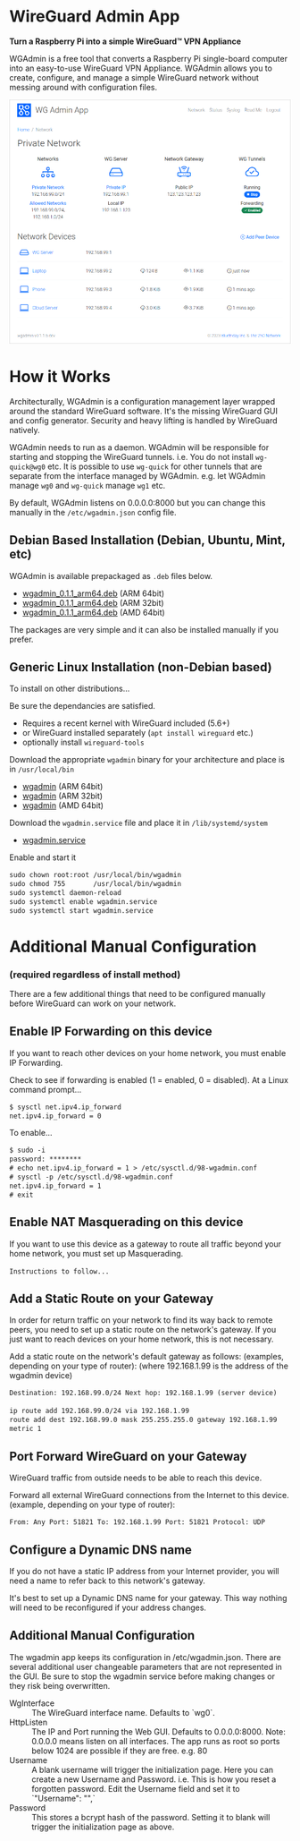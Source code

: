 # WireGuard Admin App
**Turn a Raspberry Pi into a simple WireGuard&trade; VPN Appliance**

WGAdmin is a free tool that converts a Raspberry Pi single-board computer into an easy-to-use WireGuard VPN Appliance. WGAdmin allows you to create, configure, and manage a simple WireGuard network without messing around with configuration files.

![Network Summary](./wgadmin-network.png)

# How it Works

Architecturally, WGAdmin is a configuration management layer wrapped around the standard WireGuard software. It's the missing WireGuard GUI and config generator. Security and heavy lifting is handled by WireGuard natively.

WGAdmin needs to run as a daemon. WGAdmin will be responsible for starting and stopping the WireGuard tunnels. 
i.e. You do not install `wg-quick@wg0` etc. 
It is possible to use `wg-quick` for other tunnels that are separate from 
the interface managed by WGAdmin. e.g. let WGAdmin manage `wg0` and `wg-quick` manage `wg1` etc.
  
By default, WGAdmin listens on 0.0.0.0:8000 but you can change this manually in the `/etc/wgadmin.json` config file.

## Debian Based Installation (Debian, Ubuntu, Mint, etc)

WGAdmin is available prepackaged as `.deb` files below. 
- [wgadmin_0.1.1_arm64.deb](https://dist.2ho.ca/dist/wgadmin/wgadmin_0.1.1_arm64.deb) (ARM 64bit)
- [wgadmin_0.1.1_arm64.deb](https://dist.2ho.ca/dist/wgadmin/wgadmin_0.1.1_armhf.deb) (ARM 32bit)
- [wgadmin_0.1.1_arm64.deb](https://dist.2ho.ca/dist/wgadmin/wgadmin_0.1.1_amd64.deb) (AMD 64bit)

The packages are very simple and it can also be installed manually if you prefer.

## Generic Linux Installation (non-Debian based)

To install on other distributions...

Be sure the dependancies are satisfied.
- Requires a recent kernel with WireGuard included (5.6+)
- or WireGuard installed separately (`apt install wireguard` etc.)
- optionally install `wireguard-tools`

Download the appropriate `wgadmin` binary for your architecture and place is in `/usr/local/bin`
- [wgadmin](https://dist.2ho.ca/dist/wgadmin/arm64/wgadmin) (ARM 64bit)
- [wgadmin](https://dist.2ho.ca/dist/wgadmin/armhf/wgadmin) (ARM 32bit)
- [wgadmin](https://dist.2ho.ca/dist/wgadmin/amd64/wgadmin) (AMD 64bit)

Download the `wgadmin.service` file and place it in `/lib/systemd/system`
- [wgadmin.service](https://dist.2ho.ca/dist/wgadmin/wgadmin.service)

Enable and start it
```
sudo chown root:root /usr/local/bin/wgadmin
sudo chmod 755       /usr/local/bin/wgadmin
sudo systemctl daemon-reload
sudo systemctl enable wgadmin.service
sudo systemctl start wgadmin.service
```
    
# Additional Manual Configuration 
### (required regardless of install method)

There are a few additional things that need to be configured manually before WireGuard can work on your network.

## Enable IP Forwarding on this device

If you want to reach other devices on your home network, you must enable IP Forwarding.

Check to see if forwarding is enabled (1 = enabled, 0 = disabled). At a Linux command prompt...

```
$ sysctl net.ipv4.ip_forward
net.ipv4.ip_forward = 0
```

To enable...

```
$ sudo -i
password: ********
# echo net.ipv4.ip_forward = 1 > /etc/sysctl.d/98-wgadmin.conf
# sysctl -p /etc/sysctl.d/98-wgadmin.conf
net.ipv4.ip_forward = 1
# exit
```

## Enable NAT Masquerading on this device

If you want to use this device as a gateway to route all traffic beyond your home network, you must set up Masquerading.

`Instructions to follow...`

## Add a Static Route on your Gateway

In order for return traffic on your network to find its way back to remote peers, you need to set up a static route on the network's gateway. If you just want to reach devices on your home network, this is not necessary.

Add a static route on the network's default gateway as follows: (examples, depending on your type of router):
(where 192.168.1.99 is the address of the wgadmin device)

```
Destination: 192.168.99.0/24 Next hop: 192.168.1.99 (server device)

ip route add 192.168.99.0/24 via 192.168.1.99
route add dest 192.168.99.0 mask 255.255.255.0 gateway 192.168.1.99 metric 1
```

## Port Forward WireGuard on your Gateway

WireGuard traffic from outside needs to be able to reach this device.

Forward all external WireGuard connections from the Internet to this device. (example, depending on your type of router):

```
From: Any Port: 51821 To: 192.168.1.99 Port: 51821 Protocol: UDP
```

## Configure a Dynamic DNS name

If you do not have a static IP address from your Internet provider, you will need a name to refer back to this network's gateway.

It's best to set up a Dynamic DNS name for your gateway. This way nothing will need to be reconfigured if your address changes.

## Additional Manual Configuration

The wgadmin app keeps its configuration in /etc/wgadmin.json. There are several additional user changeable parameters that are not represented in the GUI. Be sure to stop the wgadmin service before making changes or they risk being overwritten.

<dl>
  <dt>WgInterface</dt>
  <dd>The WireGuard interface name. Defaults to `wg0`.</dd>
  <dt>HttpListen</dt>
  <dd>The IP and Port running the Web GUI. Defaults to 0.0.0.0:8000. Note: 0.0.0.0 means listen on all interfaces. The app runs as root so ports below 1024 are possible if they are free. e.g. 80</dd>
  <dt>Username</dt>
  <dd>A blank username will trigger the initialization page. Here you can create a new Username and Password. i.e. This is how you reset a forgotten password. Edit the Username field and set it to `"Username": "",`</dd>
  <dt>Password</dt>
  <dd>This stores a bcrypt hash of the password. Setting it to blank will trigger the initialization page as above.</dd>
</dl>
